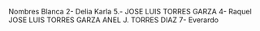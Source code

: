Nombres
Blanca
2- Delia
Karla 
5.- JOSE LUIS TORRES GARZA
4- Raquel
JOSE LUIS TORRES GARZA
ANEL J. TORRES DIAZ
7- Everardo
